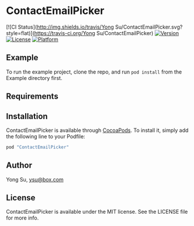 # ContactEmailPicker

[![CI Status](http://img.shields.io/travis/Yong Su/ContactEmailPicker.svg?style=flat)](https://travis-ci.org/Yong Su/ContactEmailPicker)
[![Version](https://img.shields.io/cocoapods/v/ContactEmailPicker.svg?style=flat)](http://cocoapods.org/pods/ContactEmailPicker)
[![License](https://img.shields.io/cocoapods/l/ContactEmailPicker.svg?style=flat)](http://cocoapods.org/pods/ContactEmailPicker)
[![Platform](https://img.shields.io/cocoapods/p/ContactEmailPicker.svg?style=flat)](http://cocoapods.org/pods/ContactEmailPicker)

## Example

To run the example project, clone the repo, and run `pod install` from the Example directory first.

## Requirements

## Installation

ContactEmailPicker is available through [CocoaPods](http://cocoapods.org). To install
it, simply add the following line to your Podfile:

```ruby
pod "ContactEmailPicker"
```

## Author

Yong Su, ysu@box.com

## License

ContactEmailPicker is available under the MIT license. See the LICENSE file for more info.
